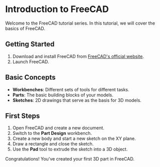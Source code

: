 # Introduction to FreeCAD

Welcome to the FreeCAD tutorial series. In this tutorial, we will cover the basics of FreeCAD.

## Getting Started

1. Download and install FreeCAD from [FreeCAD's official website](https://www.freecadweb.org/).
2. Launch FreeCAD.

## Basic Concepts

- **Workbenches**: Different sets of tools for different tasks.
- **Parts**: The basic building blocks of your models.
- **Sketches**: 2D drawings that serve as the basis for 3D models.

## First Steps

1. Open FreeCAD and create a new document.
2. Switch to the **Part Design** workbench.
3. Create a new body and start a new sketch on the XY plane.
4. Draw a rectangle and close the sketch.
5. Use the **Pad** tool to extrude the sketch into a 3D object.

Congratulations! You've created your first 3D part in FreeCAD.
